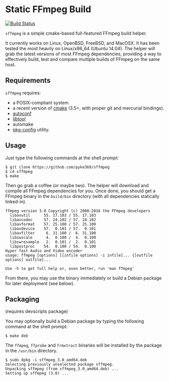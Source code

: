 # Static FFmpeg Build

[![Build Status](https://travis-ci.org/pyke369/sffmpeg.svg?branch=master)](https://travis-ci.org/pyke369/sffmpeg)

`sffmpeg` is a simple cmake-based full-featured FFmpeg build helper.

It currently works on Linux, OpenBSD, FreeBSD, and MacOSX. It has been tested the most heavily on Linux/x86_64 (Ubuntu 14.04).
The helper will grab the latest versions of most FFmpeg dependencies, providing a way to effectively build, test and compare
multiple builds of FFmpeg on the same host.

## Requirements

`sffmpeg` requires:

- a POSIX-compliant system
- a recent version of [cmake](http://www.cmake.org/) (3.5+, with proper git and mercurial bindings).
- [autoconf](http://www.gnu.org/software/autoconf/)
- [libtool](http://www.gnu.org/software/libtool/)
- automake
- [pkg-config](http://www.freedesktop.org/wiki/Software/pkg-config) utility.

## Usage

Just type the following commands at the shell prompt:

    $ git clone https://github.com/pyke369/sffmpeg
    $ cd sffmpeg
    $ make

Then go grab a coffee (or maybe two). The helper will download and compile all FFmpeg dependencies for you.
Once done, you should get a FFmpeg binary in the `build/bin` directory (with all dependencies statically linked-in).


    ffmpeg version 3.0 Copyright (c) 2000-2016 the FFmpeg developers
      libavutil      55. 17.103 / 55. 17.103
      libavcodec     57. 24.102 / 57. 24.102
      libavformat    57. 25.100 / 57. 25.100
      libavdevice    57.  0.101 / 57.  0.101
      libavfilter     6. 31.100 /  6. 31.100
      libswscale      4.  0.100 /  4.  0.100
      libswresample   2.  0.101 /  2.  0.101
      libpostproc    54.  0.100 / 54.  0.100
    Hyper fast Audio and Video encoder
    usage: ffmpeg [options] [[infile options] -i infile]... {[outfile options] outfile}...

    Use -h to get full help or, even better, run 'man ffmpeg'


From there, you may use the binary immediately or build a Debian package for later deployment (see below).

## Packaging

(requires devscripts package)

You may optionally build a Debian package by typing the following command at the shell prompt:

    $ make deb

The `ffmpeg`, `ffprobe` and `frmxtract` binaries will be installed by the package in the `/usr/bin` directory.

    $ sudo dpkg -i sffmpeg_3.0_amd64.deb
    Selecting previously unselected package sffmpeg.
    Unpacking sffmpeg (from sffmpeg_3.0_amd64.deb) ...
    Setting up sffmpeg (3.0) ...

